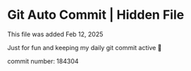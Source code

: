 # Git Auto Commit | Hidden File

This file was added Feb 12, 2025

Just for fun and keeping my daily git commit active 🤪

commit number: 184304

